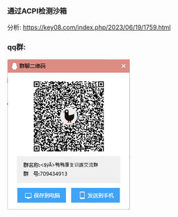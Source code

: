 ### 通过ACPI检测沙箱
分析: https://key08.com/index.php/2023/06/19/1759.html
### qq群:
![](https://github.com/huoji120/ACPI_SANDBOX_DETECT/blob/master/qq.png?raw=true)

